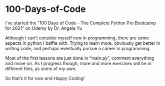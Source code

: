 # 100-Days-of-Code
I've started the "100 Days of Code - The Complete Python Pro Bootcamp for 2021" on Udemy by Dr. Angela Yu

Although I can’t consider myself new in programming, there are some aspects in python I baffle with. Trying to learn more, obviously get better in writing code, and perhaps eventually pursue a career in programming.

Most of the first lessons are just done in “main.py”, comment everything and move on. As I progress though, more and more exercises will be in different files, as some of my own.

So that’s it for now and Happy Coding!
